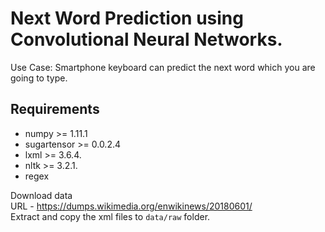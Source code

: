<h1><a id="Next_Word_Prediction_using_Convolutional_Neural_Networks_0"></a>Next Word Prediction using Convolutional Neural Networks.</h1>
<p>Use Case: Smartphone keyboard can predict the next word which you are going to type.</p>
<h2><a id="Requirements_3"></a>Requirements</h2>
<ul>
<li>numpy &gt;= 1.11.1</li>
<li>sugartensor &gt;= 0.0.2.4</li>
<li>lxml &gt;= 3.6.4.</li>
<li>nltk &gt;= 3.2.1.</li>
<li>regex</li>
</ul>
<p>Download data<br>
URL - <a href="https://dumps.wikimedia.org/enwikinews/20180601/">https://dumps.wikimedia.org/enwikinews/20180601/</a><br>
Extract and copy the xml files to <code>data/raw</code> folder.</p>
